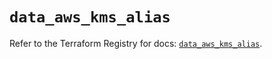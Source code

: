 # `data_aws_kms_alias`

Refer to the Terraform Registry for docs: [`data_aws_kms_alias`](https://registry.terraform.io/providers/hashicorp/aws/6.13.0/docs/data-sources/kms_alias).
